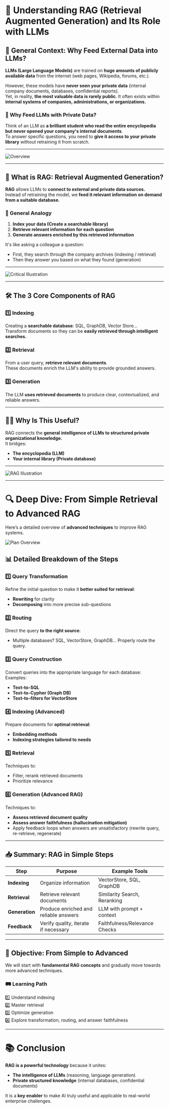 # 🧠 Understanding RAG (Retrieval Augmented Generation) and Its Role with LLMs

## 📌 General Context: Why Feed External Data into LLMs?

**LLMs (Large Language Models)** are trained on **huge amounts of publicly available data** from the internet (web pages, Wikipedia, forums, etc.).

However, these models have **never seen your private data** (internal company documents, databases, confidential reports).  
Yet, in reality, **the most valuable data is rarely public**. It often exists within **internal systems of companies, administrations, or organizations.**

### 🔑 Why Feed LLMs with Private Data?
Think of an LLM as **a brilliant student who read the entire encyclopedia but never opened your company's internal documents**.  
To answer specific questions, you need to **give it access to your private library** without retraining it from scratch.

---

![Overview](overview.png)

---

## 🚀 What is RAG: Retrieval Augmented Generation?

**RAG** allows LLMs to **connect to external and private data sources.**  
Instead of retraining the model, we **feed it relevant information on demand from a suitable database.**

### 📂 General Analogy
1. **Index your data (Create a searchable library)**
2. **Retrieve relevant information for each question**
3. **Generate answers enriched by this retrieved information**

It's like asking a colleague a question:  
- First, they search through the company archives (indexing / retrieval)  
- Then they answer you based on what they found (generation)

---

![Critical Illustration](overview1.png)

---

## 🛠️ The 3 Core Components of RAG

### 1️⃣ **Indexing**  
Creating a **searchable database**: SQL, GraphDB, Vector Store…  
Transform documents so they can be **easily retrieved through intelligent searches.**

### 2️⃣ **Retrieval**  
From a user query, **retrieve relevant documents**.  
These documents enrich the LLM's ability to provide grounded answers.

### 3️⃣ **Generation**  
The LLM **uses retrieved documents** to produce clear, contextualized, and reliable answers.

---

## 🧑‍💼 Why Is This Useful?
RAG connects the **general intelligence of LLMs to structured private organizational knowledge.**  
It bridges:
- **The encyclopedia (LLM)**
- **Your internal library (Private database)**

---

![RAG Illustration](rag_00.png)

---

# 🔍 Deep Dive: From Simple Retrieval to Advanced RAG

Here’s a detailed overview of **advanced techniques** to improve RAG systems.

![Plan Overview](plan.png)

## 📊 Detailed Breakdown of the Steps

### 1️⃣ **Query Transformation**
Refine the initial question to make it **better suited for retrieval**:
- **Rewriting** for clarity
- **Decomposing** into more precise sub-questions

### 2️⃣ **Routing**
Direct the query **to the right source**:
- Multiple databases? SQL, VectorStore, GraphDB… Properly route the query.

### 3️⃣ **Query Construction**
Convert queries into the appropriate language for each database:  
Examples:  
- **Text-to-SQL**  
- **Text-to-Cypher (Graph DB)**  
- **Text-to-filters for VectorStore**

### 4️⃣ **Indexing (Advanced)**
Prepare documents for **optimal retrieval**:
- **Embedding methods**
- **Indexing strategies tailored to needs**

### 5️⃣ **Retrieval**
Techniques to:
- Filter, rerank retrieved documents
- Prioritize relevance

### 6️⃣ **Generation (Advanced RAG)**
Techniques to:
- **Assess retrieved document quality**
- **Assess answer faithfulness (hallucination mitigation)**
- Apply feedback loops when answers are unsatisfactory (rewrite query, re-retrieve, regenerate)

---

## 📥 Summary: RAG in Simple Steps
| Step             | Purpose                                     | Example Tools            |
|------------------|---------------------------------------------|---------------------------|
| **Indexing**     | Organize information                         | VectorStore, SQL, GraphDB  |
| **Retrieval**    | Retrieve relevant documents                   | Similarity Search, Reranking |
| **Generation**   | Produce enriched and reliable answers          | LLM with prompt + context  |
| **Feedback**     | Verify quality, iterate if necessary           | Faithfulness/Relevance Checks |

---

## 🔭 Objective: From Simple to Advanced
We will start with **fundamental RAG concepts** and gradually move towards more advanced techniques.

### 🛤️ Learning Path
1️⃣ Understand indexing  
2️⃣ Master retrieval  
3️⃣ Optimize generation  
4️⃣ Explore transformation, routing, and answer faithfulness

---

# 📚 Conclusion
**RAG is a powerful technology** because it unites:
- **The intelligence of LLMs** (reasoning, language generation)
- **Private structured knowledge** (internal databases, confidential documents)

It is a **key enabler** to make AI truly useful and applicable to real-world enterprise challenges.

